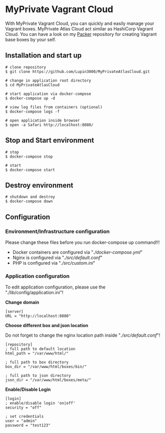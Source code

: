 # MyPrivate Vagrant Cloud

With MyPrivate Vagrant Cloud, you can quickly and easily manage your Vagrant boxes. MyPrivate Atlas Cloud act similar as HashiCorp Vagrant Cloud. You can have a look on my [Packer](https://github.com/Lupin3000/Packer) repository for creating Vagrant base boxes by your self.

## Installation and start up

```shell
# clone repository
$ git clone https://github.com/Lupin3000/MyPrivateAtlasCloud.git

# change in application root directory
$ cd MyPrivateAtlasCloud

# start application via docker-compose
$ docker-compose up -d

# view log files from containers (optional)
$ docker-compose logs -f

# open application inside browser
$ open -a Safari http://localhost:8080/
```

## Stop and Start environment
```shell
# stop
$ docker-compose stop

# start
$ docker-compose start
```

## Destroy environment

```shell
# shutdown and destroy
$ docker-compose down
```

## Configuration

### Environment/Infrastructure configuration

Please change these files before you run docker-compose up command!!!

- Docker containers are configured via "_./docker-compose.yml_"
- Nginx is configured via "_./src/default.conf_"
- PHP is configured via "_./src/custom.ini_"

### Application configuration

To edit application configuration, please use the "./lib/config/application.ini"!

**Change domain**

```
[server]
URL = "http://localhost:8080"
```

**Choose different box and json location**

Do not forget to change the nginx location path inside "_./src/default.conf_"!

```
[repository]
; full path to default location
html_path = "/var/www/html/"

; full path to box directory
box_dir = "/var/www/html/boxes/bin/"

; full path to json directory
json_dir = "/var/www/html/boxes/meta/"
```

**Enable/Disable Login**

```
[login]
; enable/disable login 'on|off'
security = "off"

; set credentials
user = "admin"
password = "test123"
```
